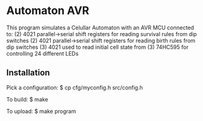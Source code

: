 Automaton AVR
====
This program simulates a Celullar Automaton with an AVR MCU connected to:
	(2) 4021 parallel->serial shift registers for reading
		survival rules from dip switches
	(2) 4021 parallel->serial shift registers for reading
		birth rules from dip switches
	(3) 4021 used to read initial cell state from
	(3) 74HC595 for controlling 24 different LEDs

Installation
----
Pick a configuration:
    $ cp cfg/myconfig.h src/config.h

To build:
    $ make

To upload:
    $ make program
